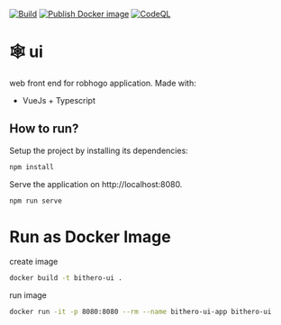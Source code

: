 [![Build](https://github.com/kwetterr/ui/actions/workflows/build.yml/badge.svg)](https://github.com/robhogo/ui/actions/workflows/build.yml)
[![Publish Docker image](https://github.com/kwetterr/ui/actions/workflows/docker-publish.yml/badge.svg)](https://github.com/robhogo/ui/actions/workflows/docker-publish.yml)
[![CodeQL](https://github.com/kwetterr/user-service/actions/workflows/codeql-analysis.yml/badge.svg)](https://github.com/robhogo/ui/actions/workflows/codeql-analysis.yml)

# 🕸️ ui
web front end for robhogo application. Made with:
- VueJs + Typescript

## How to run?
Setup the project by installing its dependencies:
```zsh
npm install
```

Serve the application on http://localhost:8080.
```zsh
npm run serve
```


# Run as Docker Image
create image
```zsh
docker build -t bithero-ui .
```

run image
```zsh
docker run -it -p 8080:8080 --rm --name bithero-ui-app bithero-ui
```



